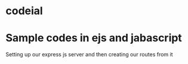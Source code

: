 # codeial

<h1> Sample codes in ejs and jabascript </h1>
<body>
  <p> Setting up our express js server and then creating our routes from it </p>
</body>
